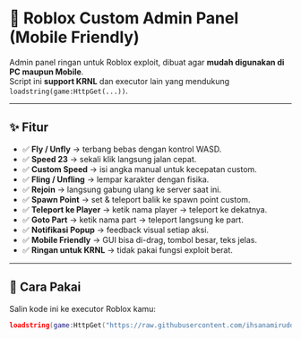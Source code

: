 # 🌟 Roblox Custom Admin Panel (Mobile Friendly)

Admin panel ringan untuk Roblox exploit, dibuat agar **mudah digunakan di PC maupun Mobile**.  
Script ini **support KRNL** dan executor lain yang mendukung `loadstring(game:HttpGet(...))`.

---

## ✨ Fitur
- ✅ **Fly / Unfly** → terbang bebas dengan kontrol WASD.  
- ✅ **Speed 23** → sekali klik langsung jalan cepat.  
- ✅ **Custom Speed** → isi angka manual untuk kecepatan custom.  
- ✅ **Fling / Unfling** → lempar karakter dengan fisika.  
- ✅ **Rejoin** → langsung gabung ulang ke server saat ini.  
- ✅ **Spawn Point** → set & teleport balik ke spawn point custom.  
- ✅ **Teleport ke Player** → ketik nama player → teleport ke dekatnya.  
- ✅ **Goto Part** → ketik nama part → teleport langsung ke part.  
- ✅ **Notifikasi Popup** → feedback visual setiap aksi.  
- ✅ **Mobile Friendly** → GUI bisa di-drag, tombol besar, teks jelas.  
- ✅ **Ringan untuk KRNL** → tidak pakai fungsi exploit berat.

---

## 🔧 Cara Pakai
Salin kode ini ke executor Roblox kamu:

```lua
loadstring(game:HttpGet("https://raw.githubusercontent.com/ihsanamiruddinn/roblox-admin-panel/main/adminpanel.lua"))()
